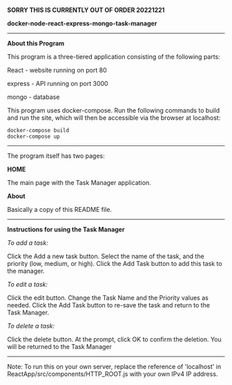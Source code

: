 **SORRY THIS  IS CURRENTLY OUT OF ORDER 20221221**

**docker-node-react-express-mongo-task-manager**

************************************************************

**About this Program**

This program is a three-tiered application consisting of the following parts:


React - website running on port 80

express - API running on port 3000

mongo - database

This program uses docker-compose. Run the following commands to build and run the site, which will then be accessible via the browser at localhost:

    docker-compose build
    docker-compose up

************************************************************

The program itself has two pages:

**HOME**

The main page with the Task Manager application.

**About**

Basically a copy of this README file.

************************************************************

**Instructions for using the Task Manager**

*To add a task:*

Click the Add a new task button.
Select the name of the task, and the priority (low, medium, or high).
Click the Add Task button to add this task to the manager.

*To edit a task:*

Click the edit button.
Change the Task Name and the Priority values as needed.
Click the Add Task button to re-save the task and return to the Task Manager.

*To delete a task:*

Click the delete button.
At the prompt, click OK to confirm the deletion.
You will be returned to the Task Manager


************************************************************

Note: To run this on your own server, replace the reference of 'localhost' in ReactApp/src/components/HTTP_ROOT.js with your own IPv4 IP address.

